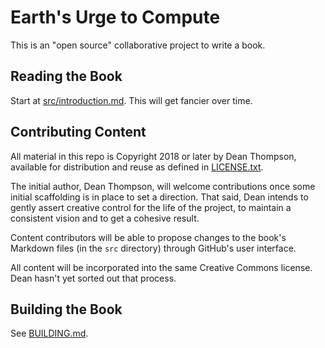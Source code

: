 # Earth's Urge to Compute

This is an "open source" collaborative project to write a book.

## Reading the Book

Start at [src/introduction.md](./src/introduction.md).
This will get fancier over time.

## Contributing Content

All material in this repo is Copyright 2018 or later by Dean Thompson, 
available for distribution and reuse as defined in [LICENSE.txt](./LICENSE.txt).

The initial author, Dean Thompson, will welcome contributions once some initial 
scaffolding is in place to set a direction. That said, Dean intends to gently
assert creative control for the life of the project, to maintain a consistent
vision and to get a cohesive result.

Content contributors will be able to propose changes to the book's 
Markdown files (in the `src` directory) through GitHub's user interface.

All content will be incorporated into the same Creative Commons license.
Dean hasn't yet sorted out that process.

## Building the Book

See [BUILDING.md](./BUILDING.md).
